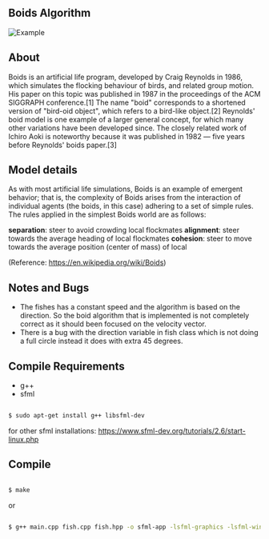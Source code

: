 ## Boids Algorithm
![Example](example.GIF)

## About 
Boids is an artificial life program, developed by Craig Reynolds in 1986, which simulates the flocking behaviour of birds, and related group motion. His paper on this topic was published in 1987 in the proceedings of the ACM SIGGRAPH conference.[1] The name "boid" corresponds to a shortened version of "bird-oid object", which refers to a bird-like object.[2] Reynolds' boid model is one example of a larger general concept, for which many other variations have been developed since. The closely related work of Ichiro Aoki is noteworthy because it was published in 1982 — five years before Reynolds' boids paper.[3] 
## Model details
As with most artificial life simulations, Boids is an example of emergent behavior; that is, the complexity of Boids arises from the interaction of individual agents (the boids, in this case) adhering to a set of simple rules. The rules applied in the simplest Boids world are as follows:

**separation**: steer to avoid crowding local flockmates
**alignment**: steer towards the average heading of local flockmates
**cohesion**: steer to move towards the average position (center of mass) of local 

(Reference: https://en.wikipedia.org/wiki/Boids)

## Notes and Bugs

- The fishes has a constant speed and the algorithm is based on the direction. So the boid algorithm that is implemented is not completely correct as it should been focused on the velocity vector.
- There is a bug with the direction variable in fish class which is not doing a full circle instead it does with extra 45 degrees.
  
## Compile Requirements

- g++
- sfml

```bash

$ sudo apt-get install g++ libsfml-dev

```

for other sfml installations: https://www.sfml-dev.org/tutorials/2.6/start-linux.php

## Compile 

```bash

$ make
```
or 

```bash

$ g++ main.cpp fish.cpp fish.hpp -o sfml-app -lsfml-graphics -lsfml-window -lsfml-system
```
